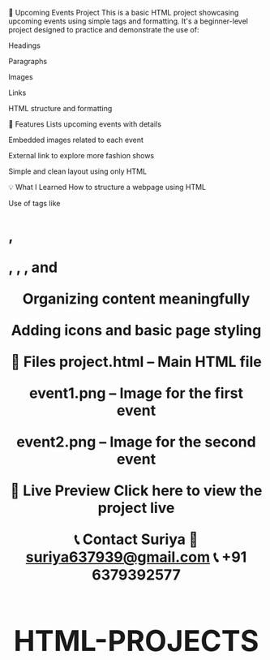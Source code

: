 📅 Upcoming Events Project
This is a basic HTML project showcasing upcoming events using simple tags and formatting. It's a beginner-level project designed to practice and demonstrate the use of:

Headings

Paragraphs

Images

Links

HTML structure and formatting

🚀 Features
Lists upcoming events with details

Embedded images related to each event

External link to explore more fashion shows

Simple and clean layout using only HTML

💡 What I Learned
How to structure a webpage using HTML

Use of tags like <h1>, <p>, <img>, <a>, and <center>

Organizing content meaningfully

Adding icons and basic page styling

📂 Files
project.html – Main HTML file

event1.png – Image for the first event

event2.png – Image for the second event

🔗 Live Preview
Click here to view the project live

📞 Contact
Suriya
📧 suriya637939@gmail.com
📞 +91 6379392577

# HTML-PROJECTS
